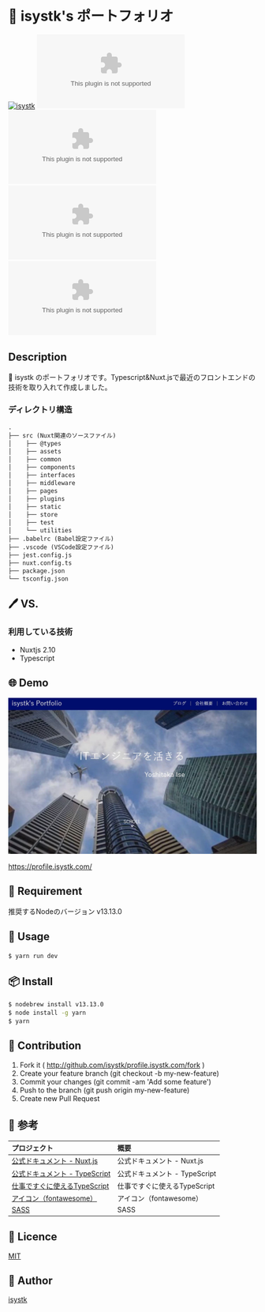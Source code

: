 🌙 isystk's ポートフォリオ
====

[![isystk](https://circleci.com/gh/isystk/profile.isystk.com.svg?style=svg)](https://circleci.com/gh/circleci/circleci-docs)
![GitHub issues](https://img.shields.io/github/issues/isystk/profile.isystk.com)
![GitHub forks](https://img.shields.io/github/forks/isystk/profile.isystk.com)
![GitHub stars](https://img.shields.io/github/stars/isystk/profile.isystk.com)
![GitHub license](https://img.shields.io/github/license/isystk/profile.isystk.com)

## Description

📗 isystk のポートフォリオです。Typescript&Nuxt.jsで最近のフロントエンドの技術を取り入れて作成しました。

### ディレクトリ構造
```
.
├── src (Nuxt関連のソースファイル)
│    ├── @types
│    ├── assets
│    ├── common
│    ├── components
│    ├── interfaces
│    ├── middleware
│    ├── pages
│    ├── plugins
│    ├── static
│    ├── store
│    ├── test
│    └── utilities
├── .babelrc (Babel設定ファイル)
├── .vscode (VSCode設定ファイル)
├── jest.config.js
├── nuxt.config.ts
├── package.json
└── tsconfig.json
```

## 🖊️ VS. 

### 利用している技術
- Nuxtjs 2.10
- Typescript 

## 🌐 Demo

![DEMO](./demo.jpg "DEMO")

https://profile.isystk.com/

## 🎨 Requirement

推奨するNodeのバージョン v13.13.0

## 💬 Usage

```bash
$ yarn run dev
```

## 📦 Install

```bash
$ nodebrew install v13.13.0
$ node install -g yarn
$ yarn
```

## 🔧 Contribution

1. Fork it ( http://github.com/isystk/profile.isystk.com/fork )
2. Create your feature branch (git checkout -b my-new-feature)
3. Commit your changes (git commit -am 'Add some feature')
4. Push to the branch (git push origin my-new-feature)
5. Create new Pull Request

## 🔗 参考


| プロジェクト| 概要|
| :---------------------------------------| :-------------------------------|
| [公式ドキュメント - Nuxt.js](https://ja.nuxtjs.org/guide/)| 公式ドキュメント - Nuxt.js|
| [公式ドキュメント - TypeScript](https://www.typescriptlang.org/docs/home)| 公式ドキュメント - TypeScript|
| [仕事ですぐに使えるTypeScript](https://future-architect.github.io/typescript-guide/)| 仕事ですぐに使えるTypeScript|
| [アイコン（fontawesome）](https://fontawesome.com/icons?d=gallery)| アイコン（fontawesome）|
| [SASS](https://sass-lang.com/documentation) | SASS |

## 🎫 Licence

[MIT](https://github.com/isystk/profile.isystk.com/blob/master/LICENSE)

## 👀 Author

[isystk](https://github.com/isystk)


